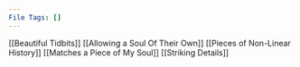 ```yaml
---
File Tags: []
---
```


[[Beautiful Tidbits]]
[[Allowing a Soul Of Their Own]]
[[Pieces of Non-Linear History]]
[[Matches a Piece of My Soul]]
[[Striking Details]]
